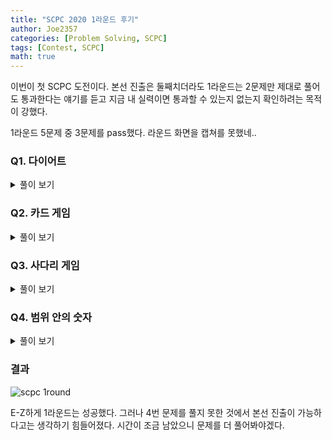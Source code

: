 ```yaml
---
title: "SCPC 2020 1라운드 후기"
author: Joe2357
categories: [Problem Solving, SCPC]
tags: [Contest, SCPC]
math: true
---
```


이번이 첫 SCPC 도전이다. 본선 진출은 둘째치더라도 1라운드는 2문제만 제대로 풀어도 통과한다는 얘기를 듣고 지금 내 실력이면 통과할 수 있는지 없는지 확인하려는 목적이 강했다.

1라운드 5문제 중 3문제를 pass했다. 라운드 화면을 캡쳐를 못했네..

### Q1. 다이어트

<details markdown="1"><summary>풀이 보기</summary>

> 시도 횟수 : 1 / 10  
> 점수 : Pass ( 100 / 100, 1.39675 )

#### 풀이

간단한 정렬 문제이다. $K$개의 메뉴를 각각 1개씩 골라 그것을 먹을 때, **최대의 칼로리의 값의 최솟값**을 찾아야 하는 문제이다.

우선 최솟값을 찾아야하므로, 고를 수 있는 $N$개의 메뉴 중 $K+1$번째 이상의 칼로리를 가진 메뉴는 고려대상에서 제외할 수 있다.

메뉴의 집합을 추려내었으면, 그것을 조합하여 최대 칼로리의 합이 최소가 나올 수 있는 경우를 추려내야한다. 나는 양 끝점에서 시작해서 전체를 순회하는 방법을 택했다. 순회하면서 최댓값을 찾아내면, 그것이 가능한 칼로리의 최대 합 중 최소이다.

#### 소스코드

```cpp
#include <iostream>
#include <vector>
#include <algorithm>

using namespace std;

int Answer;

int main(int argc, char** argv) {
    int T, test_case;

    cin >> T;
    for (test_case = 0; test_case < T; test_case++) {

        Answer = 0;
        int n, k;
        cin >> n >> k;
        vector<int> arr_1, arr_2;
        for (int i = 0; i < n; i++) {
            int temp;
            cin >> temp;
            arr_1.push_back(temp);
        }
        for (int i = 0; i < n; i++) {
            int temp;
            cin >> temp;
            arr_2.push_back(temp);
        }

        sort(arr_1.begin(), arr_1.end());
        sort(arr_2.begin(), arr_2.end());

        Answer = arr_1[0] + arr_2[k - 1];

        for (int i = 0; i < k; i++)
            Answer = max(arr_1[i] + arr_2[k - i - 1], Answer);

        cout << "Case #" << test_case + 1 << endl;
        cout << Answer << endl;
    }

    return 0;
}
```

</details>

### Q2. 카드 게임

<details markdown="1"><summary>풀이 보기</summary>

> 시도 횟수 : 7 / 10  
> 점수 : Pass ( 150 / 150, 1.97953 )

#### 풀이

전형적인 게임 이론 문제이다. 각 상황에서의 1번 상황을 최대로 만들 수 있는 경우를 찾고, 아니라면 2번 상황이라고 기록하면서 **최대한 1번 상황을 만들 방법**을 찾아가야한다.

특정 상황에서의 결과를 기록하기 위해 dp를 사용한다. 배열은 3가지 값 중 하나를 가지도록 조정하였다.

- $0$ : 아직 정의되지 않은 부분
- $1$ : 1번 상황 ( $A$가 이길 수 있는 경우 )
- $2$ : 2번 상황 ( A가 어떠한 방법으로도 이길 수 없는 경우 )

testcase마다 모든 칸을 $0$으로 설정하여 정의되지 않은 상태로 바꿔두어야 한다. 카드가 아예 없는 경우는 1번 상황이므로 $1$을 기록하여둔다.

이후 각 카드 더미에서 가져갈 수 있는 카드의 위치까지를 찾는다. 누적합 ( sum\_a, sum\_b ) 으로 k보다 작거나 같아지는 경우를 찾고, 그때의 index ( a, b ) 를 기록한다. 플레이어는 2개의 카드 더미에서, 각각 ( a개, b개 ) 의 카드를 가져갈 수 있다.

각 플레이어의 입장에서, 상대에게 $2$번 경우를 선택할 수 밖에 없는 경우로 전달해줄 수 있다면 항상 승리할 수 있다. 만약 아니라면, 상대가 자신이 승리하기 위한 $1$번 상황을 따라가기 때문이다. 따라서 **현재 상황에서 어떠한 방법을 써도** $2$**번 경우로 도달한다면** $1$, 아니라면 $2$를 기록하여야 한다.

이 방법만을 이용하여 dp배열을 모두 채우면 최대 $3001\times 3001$칸의 연산을 수행한다. 각 칸은 ( a, b ) 만큼의 경우의 수를 또 계산하므로 <u>시간초과</u>가 일어난다. 이를 해결하기 위해 1가지 조건을 더 붙인다.

- $2$번 상황에 도달하였다면, 이 상황을 제작할 수 있는 경우에는 그 플레이어가 **항상 승리할 방법이 존재한다**.

따라서 $2$번 경우를 기록하였다면, 그곳에 도달할 수 있는 모든 칸에는 미리 $1$을 기록하여 연산횟수를 줄인다.

#### 소스코드

```cpp
#include <iostream>
#include <vector>
#include <algorithm>
#define MAX_INDEX 3000

using namespace std;

int result[MAX_INDEX + 1][MAX_INDEX + 1];
int Answer;

int main(int argc, char** argv) {
    int T, test_case;
    cin >> T;
    for (test_case = 0; test_case < T; test_case++) {

        Answer = 0;
        fill(&result[0][0], &result[MAX_INDEX][MAX_INDEX + 1], 0);
        result[0][0] = 1;

        int n, k;
        cin >> n >> k;

        int a = 0, b = 0;
        int sum_a = 0, sum_b = 0;

        vector<int> arr_1, arr_2;
        for (int i = 0; i < n; i++) {
            int temp;
            cin >> temp;
            arr_1.push_back(temp);
        }
        for (int i = 0; i < n; i++) {
            int temp;
            cin >> temp;
            arr_2.push_back(temp);
        }

        for (int i = 0; i <= n; i++) {
            if (i > 0) {
                sum_a += arr_1[i - 1];
                while (sum_a > k)
                    sum_a -= arr_1[a++];
            }
            sum_b = 0, b = 0;
            for (int j = 0; j <= n; j++) {
                if (j > 0) {
                    sum_b += arr_2[j - 1];
                    while (sum_b > k)
                        sum_b -= arr_2[b++];
                }
                if (result[i][j] > 0) { // if already got result
                    Answer += (result[i][j] % 2);
                }
                else {
                    bool ret = false;
                    for (int c = a; c <= i && !ret; c++)
                        ret = (result[c][j] == 2);
                    for (int c = b; c <= j & !ret; c++)
                        ret = (result[i][c] == 2);
                    if (ret)
                        result[i][j] = 1, Answer++;
                    else {
                        result[i][j] = 2;
                        int sum = 0;
                        for (int c = i + 1; c <= n && sum + arr_1[c - 1] <= k; c++) {
                            sum += arr_1[c - 1];
                            result[c][j] = 1;
                        }
                        sum = 0;
                        for (int c = j + 1; c <= n && sum + arr_2[c - 1] <= k; c++) {
                            sum += arr_2[c - 1];
                            result[i][c] = 1;
                        }
                    }
                }
            }
        }

        cout << "Case #" << test_case + 1 << endl;
        cout << Answer << " " << (n + 1)*(n + 1) - Answer << endl;
    }

    return 0;
}
```

</details>

### Q3. 사다리 게임

<details markdown="1"><summary>풀이 보기</summary>

> 시도 횟수 : 4 / 10  
> 점수 : Pass ( 150 / 150, 0.96872 )

#### 풀이

$m$개의 쿼리를 통해 주어진 경로로 가기 위해 부숴야 하는 길의 최솟값을 찾는 문제이다. 직관적으로 BFS로 풀면 답이 나온다. 하지만 10만개의 쿼리를 시간 내에 소화하기란 불가능이다.

쿼리를 통해 답을 도출하는 방법 중, 시간에 큰 제약이 있는 경우 사용하는 방법이 있다. **배열에 정답을 모두 기록하고 하나씩 꺼내 사용하는 방법**. 이 문제는 dp를 이용해서 모든 경로에 대한 답을 구해놓은 다음, 쿼리마다 $O(1)$을 이용하여 답을 출력하는 문제였다.

dp배열 `matrix[i][j]`는 $i$번째 지점부터 $j$번째 지점까지 가기 위해 부숴야하는 길의 최솟값을 기록한다. 이 배열을 이용하여 $k$개의 길에 대한 연산을 모두 마치면, 쿼리의 답을 도출할 수 있는 배열을 만들 수 있다.

배열에서는 아래와 같은 규칙을 이용한다.

- 처음의 모든 dp값은 $-1$이다.
- 자신으로 가는 경로의 초기값은 $0$이다.

- $a$ -> $b$의 경로 $k$가 주어지면, 아래와 같은 경우로 나누어 계산한다. **가능한 방법 중 최소의 값을 고른다**.
  - `matrix[a][b]`는 `matrix[a][a]`에서 $k$를 통해 이동하는 방법이 있고, 기존의 `matrix[a][b]` 방법에서 $k$ 경로를 부수는 방법이 있다.
  - `matrix[b][a]`도 위와 같은 방법으로 계산할 수 있다.
  - $a$ 또는 $b$가 아닌 지점에서 $a$ 또는 $b$ 지점으로 움직이는 경우인 `matrix[I][a]`, `matrix[I][b]`인 경우에는 각각 길을 부수고 진행할 것인지, 그 길을 사용할 것인지를 선택할 수 있다.

다른 사람들의 후기에서도 기본적으로 dp를 이용하는 방법이 정해인 듯 하다.

#### 소스코드

```cpp
#include <iostream>
#include <vector>
#include <algorithm>
#include <queue>
#define INF 987654321
#define MAX_INDEX 1500

using namespace std;

typedef struct Current {
    int pos;
    int cur;
    int count;
} CR;
typedef struct Line {
    int start, end;
} LN;

struct cmp {
    bool operator()(CR a, CR b) {
        return a.count > b.count;
    }
};

int matrix[MAX_INDEX + 1][MAX_INDEX + 1]; // from i to j -> need to break dp line
int Answer;

int main(int argc, char** argv) {
    int T, test_case;

    cin >> T;
    for (test_case = 0; test_case < T; test_case++) {

        Answer = 0;
        int n, k, m;
        cin >> n >> k >> m;

        fill(&matrix[0][0], &matrix[MAX_INDEX][MAX_INDEX + 1], -1);
        for (int i = 1; i <= n; i++)
            matrix[i][i] = 0;

        for (int i = 0; i < k; i++) {
            int a, b;
            cin >> a >> b;

            /* --------------------------------------------------------------------- */
            int temp1 = matrix[a][a], temp2 = matrix[a][b];

            if (temp2 == -1) {
                matrix[a][b] = matrix[a][a]++;
            }
            else {
                matrix[a][b] = min(temp1, temp2 + 1);
                matrix[a][a] = min(temp1 + 1, temp2);
            }

            temp1 = matrix[b][b], temp2 = matrix[b][a];

            if (temp2 == -1) {
                matrix[b][a] = matrix[b][b]++;
            }
            else {
                matrix[b][a] = min(temp1, temp2 + 1);
                matrix[b][b] = min(temp1 + 1, temp2);
            }

            /* --------------------------------------------------------------------- */

            for (int I = 1; I <= n; I++) {
                if (I != a && I != b) {

                    temp1 = matrix[I][a], temp2 = matrix[I][b];

                    if (temp1 != -1) {
                        if (temp2 == -1) {
                            matrix[I][b] = matrix[I][a]++;
                        }
                        else {
                            matrix[I][b] = min(matrix[I][b] + 1, temp1);
                        }
                    }

                    if (temp2 != -1) {
                        if (temp1 == -1) {
                            matrix[I][a] = matrix[I][b]++;
                        }
                        else {
                            matrix[I][a] = min(matrix[I][a] + 1, temp2);
                        }
                    }
                }
            }
        }

        for (; m > 0; m--) {
            int a, b;
            cin >> a >> b;
            Answer += matrix[a][b];
        }

        cout << "Case #" << test_case + 1 << endl;
        cout << Answer << endl;
    }

    return 0;
}
```

</details>

### Q4. 범위 안의 숫자

<details markdown="1"><summary>풀이 보기</summary>

> 시도 횟수 : 10 / 10  
> 점수 : ( 39 / 200, TLE )

#### 풀이

pass받지는 못한 문제이다. 최적화 방법이 생각나지 않아서, 그냥 문제에서 제시하는 조건을 브루트포스를 이용하여 모든 경우를 계산하고 답을 출력하였다.

1번 testcase인 $n≤1000$에서는 작동하지만, $n≤50000$의 범위에서는 제시간안에 절대로 작동할 수 없는 방법이다.

정해를 찾아보니 세그먼트 트리를 이용한다는 듯하다. 예상은 했지만 사용 방법을 몰라 반포기한 감이 없지않은 것 같다.

#### 소스코드

```cpp
#include <iostream>
#include <vector>
#include <algorithm>
#include <queue>
#define MAX_INDEX 50000

using namespace std;

int arr[MAX_INDEX];
int temp_arr[MAX_INDEX];
int Answer;

int main(int argc, char** argv) {
    int T, test_case;
    cin >> T;
    for (test_case = 0; test_case < T; test_case++) {

        Answer = 0;

        int n, k, m;
        cin >> n >> k >> m;

        char str[MAX_INDEX + 1] = { 0 };
        cin >> str;

        int temp = 0, digit = 1;
        for (int i = 0; i < k; i++)
            temp *= 10, temp += (str[i] - '0'), digit *= 10;
        arr[0] = temp;
        digit /= 10;
        int top = 1;
        for (int i = k; str[i] != '\0'; i++) {
            temp %= digit, temp *= 10, temp += (str[i] - '0');
            arr[top++] = temp;
        }

        for (int i = 0; str[i]; i++) {
            if (str[i] != '1') {
                // copy array
                for (int a = 0; a < top; a++)
                    temp_arr[a] = arr[a];
                int getdigit = digit;
                for (int a = i; a > i - k && a >= 0; a--) {
                    int quote = temp_arr[a] / getdigit / 10,
                        remainder = temp_arr[a] % getdigit;
                    temp_arr[a] = quote * getdigit * 10 + getdigit + remainder;
                    getdigit /= 10;
                }

                sort(temp_arr, temp_arr + top);
                int start = 0, end = 0;
                while (start < top && end < top) {
                    while (end < top && temp_arr[end] <= temp_arr[start] + m)
                        end++;
                    Answer = max(Answer, end - start);
                    start++;
                }
            }
        }

        sort(arr, arr + top);
        int start = 0, end = 0;
        while (start < top && end < top) {
            while (end < top && temp_arr[end] <= temp_arr[start] + m)
                end++;
            Answer = max(Answer, end - start);
            start++;
        }

        cout << "Case #" << test_case + 1 << endl;
        cout << Answer << endl;
    }

    return 0;
}
```

</details>

### 결과

![scpc 1round](./../../../../assets/img/post/review/scpc/2020/scpc_1.png)

E-Z하게 1라운드는 성공했다. 그러나 4번 문제를 풀지 못한 것에서 본선 진출이 가능하다고는 생각하기 힘들어졌다. 시간이 조금 남았으니 문제를 더 풀어봐야겠다.

